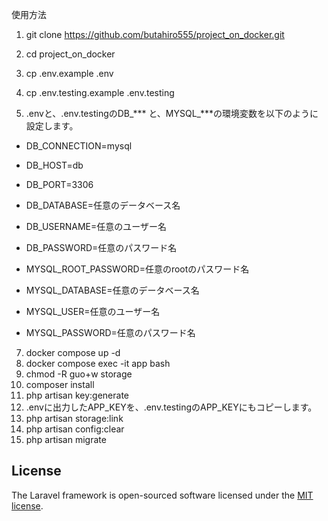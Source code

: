 使用方法
1. git clone https://github.com/butahiro555/project_on_docker.git
2. cd project_on_docker
4. cp .env.example .env
5. cp .env.testing.example .env.testing

6. .envと、.env.testingのDB_*** と、MYSQL_***の環境変数を以下のように設定します。
- DB_CONNECTION=mysql
- DB_HOST=db
- DB_PORT=3306
- DB_DATABASE=任意のデータベース名
- DB_USERNAME=任意のユーザー名
- DB_PASSWORD=任意のパスワード名

- MYSQL_ROOT_PASSWORD=任意のrootのパスワード名
- MYSQL_DATABASE=任意のデータベース名
- MYSQL_USER=任意のユーザー名
- MYSQL_PASSWORD=任意のパスワード名

7. docker compose up -d
8. docker compose exec -it app bash
9. chmod -R guo+w storage
10. composer install
11. php artisan key:generate
12. .envに出力したAPP_KEYを、.env.testingのAPP_KEYにもコピーします。
13. php artisan storage:link
14. php artisan config:clear
15. php artisan migrate

## License

The Laravel framework is open-sourced software licensed under the [MIT license](https://opensource.org/licenses/MIT).
